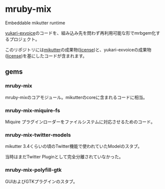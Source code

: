 mruby-mix
===

Embeddable mikutter runtime

[yukari-exvoice](https://github.com/shibafu528/yukari-exvoice)のコードを、組み込み先を問わず再利用可能な形でmrbgem化するプロジェクト。

このリポジトリには[mikutter](https://mikutter.hachune.net)の成果物([license](https://github.com/mikutter/mikutter/blob/master/LICENSE))と、yukari-exvoiceの成果物([license](https://github.com/shibafu528/yukari-exvoice/blob/master/LICENSE))を基にしたコードが含まれます。

## gems

### mruby-mix

mruby-mixのコアモジュール。mikutterのcoreに含まれるコードに相当。

### mruby-mix-miquire-fs

Miquire プラグインローダーをファイルシステムに対応させるためのコード。

### mruby-mix-twitter-models

mikutter 3.4くらいの頃のTwitter機能で使われていたModelのスタブ。

当時はまだTwitter Pluginとして完全分離されていなかった。

### mruby-mix-polyfill-gtk

GUIおよびGTKプラグインのスタブ。
